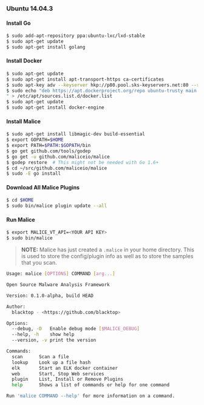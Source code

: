 ### Ubuntu 14.04.3

#### Install Go
```bash
$ sudo add-apt-repository ppa:ubuntu-lxc/lxd-stable
$ sudo apt-get update
$ sudo apt-get install golang
```
#### Install Docker
```bash
$ sudo apt-get update
$ sudo apt-get install apt-transport-https ca-certificates
$ sudo apt-key adv --keyserver hkp://p80.pool.sks-keyservers.net:80 --recv-keys 58118E89F3A912897C070ADBF76221572C52609D
$ sudo echo "deb https://apt.dockerproject.org/repo ubuntu-trusty main
" > /etc/apt/sources.list.d/docker.list
$ sudo apt-get update
$ sudo apt-get install docker-engine
```
#### Install Malice
```bash
$ sudo apt-get install libmagic-dev build-essential
$ export GOPATH=$HOME
$ export PATH=$PATH:$GOPATH/bin
$ go get github.com/tools/godep
$ go get -u github.com/maliceio/malice
$ godep restore  # This might not be needed with Go 1.6+
$ cd ~/src/github.com/maliceio/malice
$ sudo -E go install
```
#### Download All Malice Plugins
```bash
$ cd $HOME 
$ sudo bin/malice plugin update --all
```
#### Run Malice
```bash
$ export MALICE_VT_API=<YOUR API KEY>
$ sudo bin/malice
```
> **NOTE:** Malice has just created a `.malice` in your home directory.  This is used to store the config/plugin info as well as to store the samples that you scan.

```bash
Usage: malice [OPTIONS] COMMAND [arg...]

Open Source Malware Analysis Framework

Version: 0.1.0-alpha, build HEAD

Author:
  blacktop - <https://github.com/blacktop>

Options:
  --debug, -D	Enable debug mode [$MALICE_DEBUG]
  --help, -h	show help
  --version, -v	print the version

Commands:
  scan		Scan a file
  lookup	Look up a file hash
  elk		Start an ELK docker container
  web		Start, Stop Web services
  plugin	List, Install or Remove Plugins
  help		Shows a list of commands or help for one command

Run 'malice COMMAND --help' for more information on a command.
```
